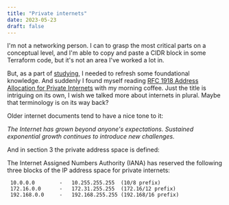 ```yaml
---
title: "Private internets"
date: 2023-05-23
draft: false
---
```


I'm not a networking person. I can to grasp the most critical parts on a
conceptual level, and I'm able to copy and paste a CIDR block in some Terraform
code, but it's not an area I've worked a lot in.

But, as a part of [studying](/posts/security-plus/), I needed to refresh some
foundational knowledge. And suddenly I found myself reading [RFC 1918 Address
Allocation for Private Internets](https://www.rfc-editor.org/rfc/rfc1918.html)
with my morning coffee. Just the title is intriguing on its own, I wish we
talked more about internets in plural. Maybe that terminology is on its way
back?

Older internet documents tend to have a nice tone to it:

_The Internet has grown beyond anyone's expectations. Sustained
   exponential growth continues to introduce new challenges._

And in section 3 the private address space is defined:

   The Internet Assigned Numbers Authority (IANA) has reserved the
   following three blocks of the IP address space for private internets:

     10.0.0.0        -   10.255.255.255  (10/8 prefix)
     172.16.0.0      -   172.31.255.255  (172.16/12 prefix)
     192.168.0.0     -   192.168.255.255 (192.168/16 prefix)

